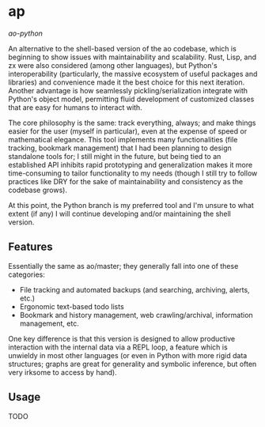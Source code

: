 # ap

*ao-python*

An alternative to the shell-based version of the ao codebase, which is
beginning to show issues with maintainability and scalability. Rust, Lisp, and
zx were also considered (among other languages), but Python's interoperability
(particularly, the massive ecosystem of useful packages and libraries) and
convenience made it the best choice for this next iteration. Another advantage
is how seamlessly pickling/serialization integrate with Python's object model,
permitting fluid development of customized classes that are easy for humans to
interact with.

The core philosophy is the same: track everything, always; and make things
easier for the user (myself in particular), even at the expense of speed or
mathematical elegance. This tool implements many functionalities (file
tracking, bookmark management) that I had been planning to design standalone
tools for; I still might in the future, but being tied to an established API
inhibits rapid prototyping and generalization makes it more time-consuming to
tailor functionality to my needs (though I still try to follow practices like
DRY for the sake of maintainability and consistency as the codebase grows).

At this point, the Python branch is my preferred tool and I'm unsure to what
extent (if any) I will continue developing and/or maintaining the shell
version.

## Features

Essentially the same as ao/master; they generally fall into one of these
categories:

- File tracking and automated backups (and searching, archiving, alerts, etc.)
- Ergonomic text-based todo lists
- Bookmark and history management, web crawling/archival, information management, etc.

One key difference is that this version is designed to allow productive
interaction with the internal data via a REPL loop, a feature which is unwieldy
in most other languages (or even in Python with more rigid data structures;
graphs are great for generality and symbolic inference, but often very irksome
to access by hand).

## Usage

TODO
